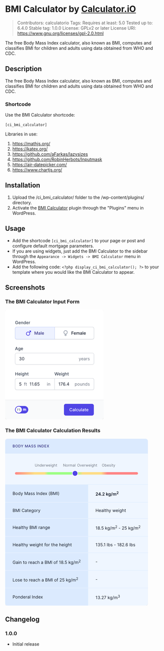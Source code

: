 # BMI Calculator by [Calculator.iO](https://www.calculator.io/ "Calculator.iO Homepage")
> Contributors: calculatorio
> Tags: 
> Requires at least: 5.0
> Tested up to: 6.4.0
> Stable tag: 1.0.0
> License: GPLv2 or later
> License URI: https://www.gnu.org/licenses/gpl-2.0.html

The free Body Mass Index calculator, also known as BMI, computes and classifies BMI for children and adults using data obtained from WHO and CDC.

## Description

The free Body Mass Index calculator, also known as BMI, computes and classifies BMI for children and adults using data obtained from WHO and CDC.

### Shortcode

Use the BMI Calculator shortcode:

`[ci_bmi_calculator]`

Libraries in use:
1. https://mathjs.org/
2. https://katex.org/
3. https://github.com/aFarkas/lazysizes
4. https://github.com/RobinHerbots/Inputmask
5. https://air-datepicker.com/
6. https://www.chartjs.org/

## Installation

1. Upload the /ci_bmi_calculator/ folder to the /wp-content/plugins/ directory.
2. Activate the [BMI Calculator](https://www.calculator.io/bmi-calculator/ "BMI Calculator Homepage") plugin through the "Plugins" menu in WordPress.

## Usage
* Add the shortcode `[ci_bmi_calculator]` to your page or post and configure default mortgage parameters.
* If you are using widgets, just add the BMI Calculator to the sidebar through the `Appearance -> Widgets -> BMI Calculator` menu in WordPress.
* Add the following code: `<?php display_ci_bmi_calculator(); ?>` to your template where you would like the BMI Calculator to appear.

## Screenshots

### The BMI Calculator Input Form
![BMI Calculator Input Form](/assets/images/screenshot-1.png "BMI Calculator Input Form")

### The BMI Calculator Calculation Results
![BMI Calculator Calculation Results](/assets/images/screenshot-2.png "BMI Calculator Calculation Results")

## Changelog

### 1.0.0
* Initial release
